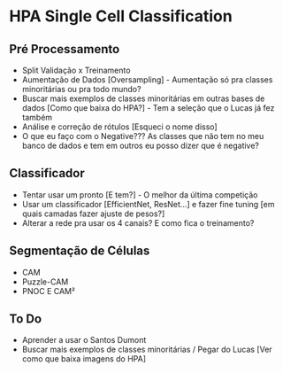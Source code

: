 # HPA Single Cell Classification

## Pré Processamento
* Split Validação x Treinamento
* Aumentação de Dados [Oversampling] -  Aumentação só pra classes minoritárias ou pra todo mundo?
* Buscar mais exemplos de classes minoritárias em outras bases de dados [Como que baixa do HPA?] - Tem a seleção que o Lucas já fez também
* Análise e correção de rótulos [Esqueci o nome disso]
* O que eu faço com o Negative??? As classes que não tem no meu banco de dados e tem em outros eu posso dizer que é negative?

## Classificador
* Tentar usar um pronto [E tem?] - O melhor da última competição
* Usar um classificador [EfficientNet, ResNet...] e fazer fine tuning [em quais camadas fazer ajuste de pesos?]
* Alterar a rede pra usar os 4 canais? E como fica o treinamento?

## Segmentação de Células
* CAM
* Puzzle-CAM
* PNOC E CAM²

## To Do
* Aprender a usar o Santos Dumont
* Buscar mais exemplos de classes minoritárias / Pegar do Lucas [Ver como que baixa imagens do HPA]